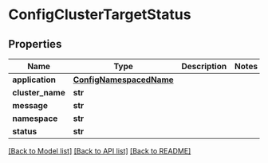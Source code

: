 # ConfigClusterTargetStatus

## Properties
Name | Type | Description | Notes
------------ | ------------- | ------------- | -------------
**application** | [**ConfigNamespacedName**](ConfigNamespacedName.md) |  | 
**cluster_name** | **str** |  | 
**message** | **str** |  | 
**namespace** | **str** |  | 
**status** | **str** |  | 

[[Back to Model list]](../vela-client/README.md#documentation-for-models) [[Back to API list]](../vela-client/README.md#documentation-for-api-endpoints) [[Back to README]](../vela-client/README.md)


